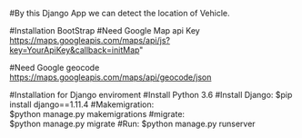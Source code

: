 #By this Django App we can detect the location of Vehicle.

#Installation
BootStrap
#Need Google Map api Key
https://maps.googleapis.com/maps/api/js?key=YourApiKey&callback=initMap"

#Need Google geocode
https://maps.googleapis.com/maps/api/geocode/json 

#Installation for Django enviroment
#Install Python 3.6
#Install Django: 
$pip install django==1.11.4
#Makemigration:  
$python manage.py makemigrations
#migrate:  
$python manage.py migrate
#Run: 
$python manage.py runserver
